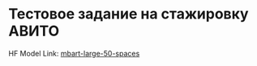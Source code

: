 # Тестовое задание на стажировку АВИТО

HF Model Link: [mbart-large-50-spaces](https://huggingface.co/Dropdead072/mbart-large-50-spaces)